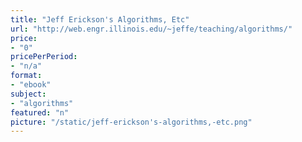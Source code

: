 ```yaml
---
title: "Jeff Erickson's Algorithms, Etc"
url: "http://web.engr.illinois.edu/~jeffe/teaching/algorithms/"
price: 
- "0"
pricePerPeriod: 
- "n/a"
format: 
- "ebook"
subject: 
- "algorithms"
featured: "n"
picture: "/static/jeff-erickson's-algorithms,-etc.png"
---
```

